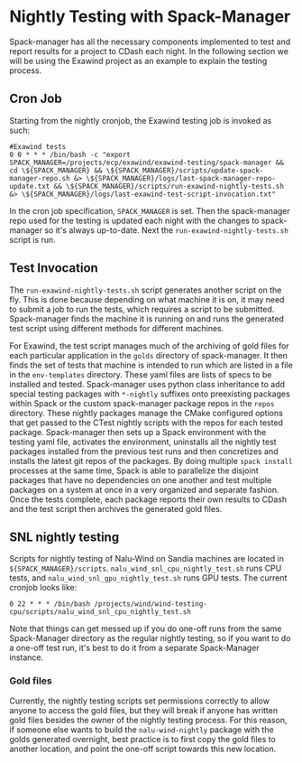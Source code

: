 # Nightly Testing with Spack-Manager

Spack-manager has all the necessary components implemented to test and report results for a project to CDash each night. In the following section we will be using the Exawind project as an example to explain the testing process.

## Cron Job

Starting from the nightly cronjob, the Exawind testing job is invoked as such:
```
#Exawind tests
0 0 * * * /bin/bash -c "export SPACK_MANAGER=/projects/ecp/exawind/exawind-testing/spack-manager && cd \${SPACK_MANAGER} && \${SPACK_MANAGER}/scripts/update-spack-manager-repo.sh &> \${SPACK_MANAGER}/logs/last-spack-manager-repo-update.txt && \${SPACK_MANAGER}/scripts/run-exawind-nightly-tests.sh &> \${SPACK_MANAGER}/logs/last-exawind-test-script-invocation.txt"
```

In the cron job specification, `SPACK_MANAGER` is set. Then the spack-manager repo used for the testing is updated each night with the changes to spack-manager so it's always up-to-date. Next the `run-exawind-nightly-tests.sh` script is run.

## Test Invocation

The `run-exawind-nightly-tests.sh` script generates another script on the fly. This is done because depending on what machine it is on, it may need to submit a job to run the tests, which requires a script to be submitted. Spack-manager finds the machine it is running on and runs the generated test script using different methods for different machines.

For Exawind, the test script manages much of the archiving of gold files for each particular application in the `golds` directory of spack-manager. It then finds the set of tests that machine is intended to run which are listed in a file in the `env-templates` directory. These yaml files are lists of specs to be installed and tested. Spack-manager uses python class inheritance to add special testing packages with `*-nightly` suffixes onto preexisting packages within Spack or the custom spack-manager package repos in the `repos` directory. These nightly packages manage the CMake configured options that get passed to the CTest nightly scripts with the repos for each tested package. Spack-manager then sets up a Spack environment with the testing yaml file, activates the environment, uninstalls all the nightly test packages installed from the previous test runs and then concretizes and installs the latest git repos of the packages. By doing multiple `spack install` processes at the same time, Spack is able to parallelize the disjoint packages that have no dependencies on one another and test multiple packages on a system at once in a very organized and separate fashion. Once the tests complete, each package reports their own results to CDash and the test script then archives the generated gold files.

## SNL nightly testing

Scripts for nightly testing of Nalu-Wind on Sandia machines are located in `${SPACK_MANAGER}/scripts`.
`nalu_wind_snl_cpu_nightly_test.sh` runs CPU tests, and `nalu_wind_snl_gpu_nightly_test.sh` runs GPU
tests.  The current cronjob looks like:
```
0 22 * * * /bin/bash /projects/wind/wind-testing-cpu/scripts/nalu_wind_snl_cpu_nightly_test.sh
```

Note that things can get messed up if you do one-off runs from the same Spack-Manager directory as
the regular nightly testing, so if you want to do a one-off test run, it's best to do it from a
separate Spack-Manager instance.

### Gold files

Currently, the nightly testing scripts set permissions correctly to allow anyone to access the gold
files, but they will break if anyone has written gold files besides the owner of the nightly testing
process.  For this reason, if someone else wants to build the `nalu-wind-nightly` package with the
golds generated overnight, best practice is to first copy the gold files to another location, and
point the one-off script towards this new location.
